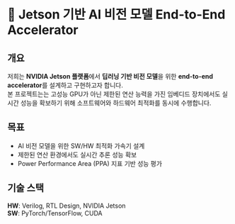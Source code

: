 # 🤖 Jetson 기반 AI 비전 모델 End-to-End Accelerator

## 개요

저희는 **NVIDIA Jetson 플랫폼**에서 **딥러닝 기반 비전 모델**을 위한 **end-to-end accelerator**를 설계하고 구현하고자 합니다.     
본 프로젝트는는 고성능 GPU가 아닌 제한된 연산 능력을 가진 임베디드 장치에서도 실시간 성능을 확보하기 위해 소프트웨어와 하드웨어 최적화를 동시에 수행합니다.

## 목표

- AI 비전 모델을 위한 SW/HW 최적화 가속기 설계
- 제한된 연산 환경에서도 실시간 추론 성능 확보
- Power Performance Area (PPA) 지표 기반 성능 평가

## 기술 스택

**HW**: Verilog, RTL Design, NVIDIA Jetson   
**SW**: PyTorch/TensorFlow, CUDA



